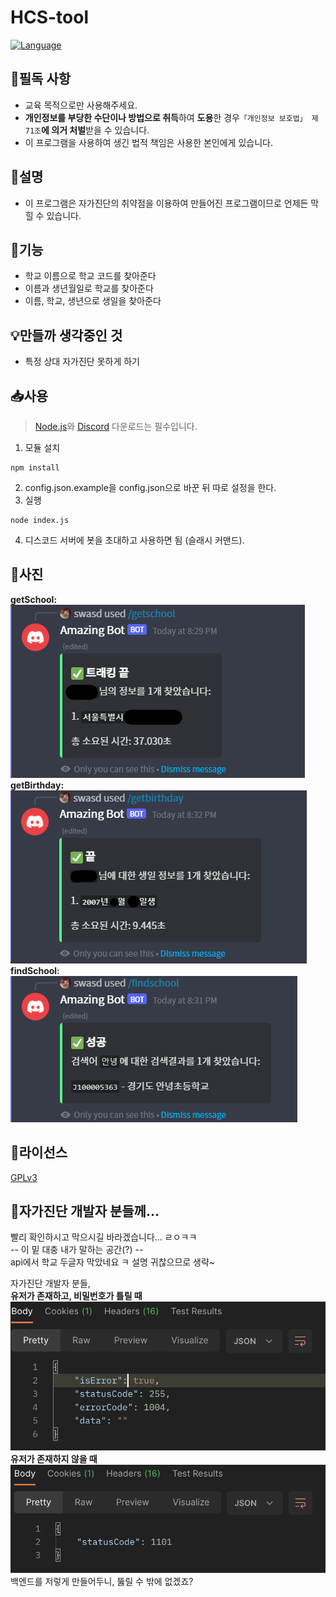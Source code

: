 # HCS-tool
[![Language](https://img.shields.io/badge/Language-Node.js-brightgreen?logo=node.js&style=flat-square)](https://nodejs.org/ko)<br>

## 📌필독 사항
 * 교육 목적으로만 사용해주세요.
 * **개인정보를 부당한 수단이나 방법으로 취득**하여 **도용**한 경우`「개인정보 보호법」 제71조`**에 의거 처벌**받을 수 있습니다.
 * 이 프로그램을 사용하여 생긴 법적 책임은 사용한 본인에게 있습니다.

## 📘설명
* 이 프로그램은 자가진단의 취약점을 이용하여 만들어진 프로그램이므로 언제든 막힐 수 있습니다.

## 📗기능
 * 학교 이름으로 학교 코드를 찾아준다
 * 이름과 생년월일로 학교를 찾아준다
 * 이름, 학교, 생년으로 생일을 찾아준다

## 💡만들까 생각중인 것
 * 특정 상대 자가진단 못하게 하기

## 📥사용
> [Node.js](https://nodejs.org/ko/)와 [Discord](https://discord.com) 다운로드는 필수입니다.
1. 모듈 설치
```
npm install
```
2. config.json.example을 config.json으로 바꾼 뒤 따로 설정을 한다.
3. 실행
```
node index.js
```
4. 디스코드 서버에 봇을 초대하고 사용하면 됨 (슬래시 커맨드).

## 📸사진
**getSchool:**<br>
![getSchool](./images/getSchool.png)<br>
**getBirthday:**<br>
![getBirthday](./images/getBirthday.png)<br>
**findSchool:**<br>
![findSchool](./images/findSchool.png)<br>

## 🎫라이선스
[GPLv3](https://olis.or.kr/license/Detailselect.do?lId=1072)

## 📢자가진단 개발자 분들께...
빨리 확인하시고 막으시길 바라겠습니다... ㄹㅇㅋㅋ<br> 
-- 이 밑 대충 내가 말하는 공간(?) --<br>
api에서 학교 두글자 막았네요 ㅋ
설명 귀찮으므로 생략~

자가진단 개발자 분들,<br />
**유저가 존재하고, 비밀번호가 틀릴 때** <br />
![exist](./images/exist.png)<br />
**유저가 존재하지 않을 때** <br />
![invalid](./images/invalid.png)<br />
백엔드를 저렇게 만들어두니, 뚫릴 수 밖에 없겠죠?
